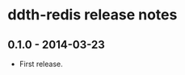 ddth-redis release notes
========================

0.1.0 - 2014-03-23
------------------
- First release.
